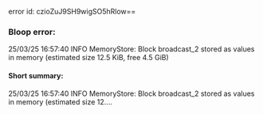 error id: czioZuJ9SH9wigSO5hRlow==
### Bloop error:

25/03/25 16:57:40 INFO MemoryStore: Block broadcast_2 stored as values in memory (estimated size 12.5 KiB, free 4.5 GiB)
#### Short summary: 

25/03/25 16:57:40 INFO MemoryStore: Block broadcast_2 stored as values in memory (estimated size 12....